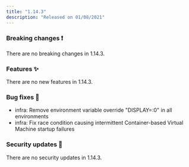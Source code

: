 ```yaml
---
title: "1.14.3"
description: "Released on 01/08/2021"
---
```


### Breaking changes ❗

There are no breaking changes in 1.14.3.

### Features ✨

There are no new features in 1.14.3.

### Bug fixes 🐛

- infra: Remove environment variable override "DISPLAY=:0" in all environments
- infra: Fix race condition causing intermittent Container-based Virtual Machine
  startup failures

### Security updates 🔐

There are no security updates in 1.14.3.
